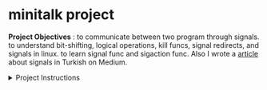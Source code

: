 # minitalk project

**Project Objectives** : to communicate between two program through signals. to understand bit-shifting, logical operations, kill funcs, signal redirects, and signals in linux. to learn signal func and sigaction func. Also I wrote a [article](https://medium.com/@cagina/cde-sinyaller-d63297fdc216) about signals in Turkish on Medium.

<details>
  <summary>Project Instructions</summary>

  You must create a communication program in the form of a **client** and a **server**.

  - The server must be started first. After its launch, it has to print its PID.
  - The client takes two parameters:
    - The server PID.
    - The string to send.
  - The client must send the string passed as a parameter to the server. <br/> Once the string has been received, the server must print it.
  - The server has to display the string pretty quickly. Quickly means that if you think it takes too long, the it is probably too long.
  - Your server should be able to receive strings from several clients in a row without needing to restart.
  - The communication between your client and your server has to be done only using UNIX signals.
  - You can only use these two signals: **SIGUSR1** and **SIGUSR2**.
</details>
